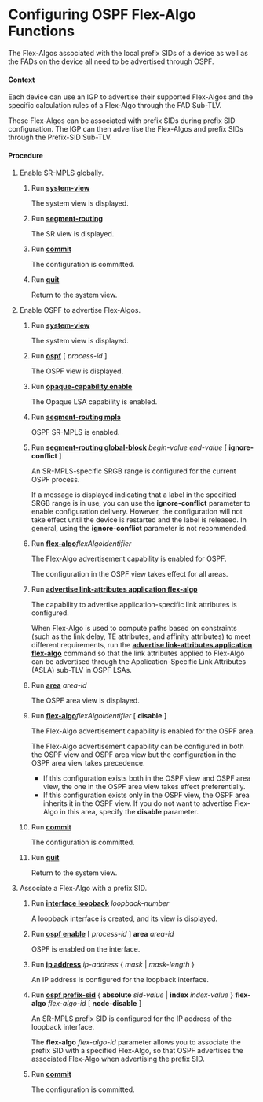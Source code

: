Configuring OSPF Flex-Algo Functions
====================================

The Flex-Algos associated with the local prefix SIDs of a device as well as the FADs on the device all need to be advertised through OSPF.

#### Context

Each device can use an IGP to advertise their supported Flex-Algos and the specific calculation rules of a Flex-Algo through the FAD Sub-TLV.

These Flex-Algos can be associated with prefix SIDs during prefix SID configuration. The IGP can then advertise the Flex-Algos and prefix SIDs through the Prefix-SID Sub-TLV.


#### Procedure

1. Enable SR-MPLS globally.
   1. Run [**system-view**](cmdqueryname=system-view)
      
      
      
      The system view is displayed.
   2. Run [**segment-routing**](cmdqueryname=segment-routing)
      
      
      
      The SR view is displayed.
   3. Run [**commit**](cmdqueryname=commit)
      
      
      
      The configuration is committed.
   4. Run [**quit**](cmdqueryname=quit)
      
      
      
      Return to the system view.
2. Enable OSPF to advertise Flex-Algos.
   1. Run [**system-view**](cmdqueryname=system-view)
      
      
      
      The system view is displayed.
   2. Run [**ospf**](cmdqueryname=ospf) [ *process-id* ]
      
      
      
      The OSPF view is displayed.
   3. Run [**opaque-capability enable**](cmdqueryname=opaque-capability+enable)
      
      
      
      The Opaque LSA capability is enabled.
   4. Run [**segment-routing mpls**](cmdqueryname=segment-routing+mpls)
      
      
      
      OSPF SR-MPLS is enabled.
   5. Run [**segment-routing global-block**](cmdqueryname=segment-routing+global-block) *begin-value* *end-value* [ **ignore-conflict** ]
      
      
      
      An SR-MPLS-specific SRGB range is configured for the current OSPF process.
      
      
      
      If a message is displayed indicating that a label in the specified SRGB range is in use, you can use the **ignore-conflict** parameter to enable configuration delivery. However, the configuration will not take effect until the device is restarted and the label is released. In general, using the **ignore-conflict** parameter is not recommended.
   6. Run [**flex-algo**](cmdqueryname=flex-algo)*flexAlgoIdentifier*
      
      
      
      The Flex-Algo advertisement capability is enabled for OSPF.
      
      
      
      The configuration in the OSPF view takes effect for all areas.
   7. Run [**advertise link-attributes application flex-algo**](cmdqueryname=advertise+link-attributes+application+flex-algo)
      
      
      
      The capability to advertise application-specific link attributes is configured.
      
      
      
      When Flex-Algo is used to compute paths based on constraints (such as the link delay, TE attributes, and affinity attributes) to meet different requirements, run the [**advertise link-attributes application flex-algo**](cmdqueryname=advertise+link-attributes+application+flex-algo) command so that the link attributes applied to Flex-Algo can be advertised through the Application-Specific Link Attributes (ASLA) sub-TLV in OSPF LSAs.
   8. Run [**area**](cmdqueryname=area) *area-id*
      
      
      
      The OSPF area view is displayed.
   9. Run [**flex-algo**](cmdqueryname=flex-algo)*flexAlgoIdentifier* [ **disable** ]
      
      
      
      The Flex-Algo advertisement capability is enabled for the OSPF area.
      
      
      
      The Flex-Algo advertisement capability can be configured in both the OSPF view and OSPF area view but the configuration in the OSPF area view takes precedence.
      
      * If this configuration exists both in the OSPF view and OSPF area view, the one in the OSPF area view takes effect preferentially.
      * If this configuration exists only in the OSPF view, the OSPF area inherits it in the OSPF view. If you do not want to advertise Flex-Algo in this area, specify the **disable** parameter.
   10. Run [**commit**](cmdqueryname=commit)
       
       
       
       The configuration is committed.
   11. Run [**quit**](cmdqueryname=quit)
       
       
       
       Return to the system view.
3. Associate a Flex-Algo with a prefix SID.
   1. Run [**interface loopback**](cmdqueryname=interface+loopback) *loopback-number*
      
      
      
      A loopback interface is created, and its view is displayed.
   2. Run [**ospf enable**](cmdqueryname=ospf+enable) [ *process-id* ] **area** *area-id*
      
      
      
      OSPF is enabled on the interface.
   3. Run [**ip address**](cmdqueryname=ip+address) *ip-address* { *mask* | *mask-length* }
      
      
      
      An IP address is configured for the loopback interface.
   4. Run [**ospf prefix-sid**](cmdqueryname=ospf+prefix-sid) { **absolute** *sid-value* | **index** *index-value* } **flex-algo** *flex-algo-id* [ **node-disable** ]
      
      
      
      An SR-MPLS prefix SID is configured for the IP address of the loopback interface.
      
      
      
      The **flex-algo** *flex-algo-id* parameter allows you to associate the prefix SID with a specified Flex-Algo, so that OSPF advertises the associated Flex-Algo when advertising the prefix SID.
   5. Run [**commit**](cmdqueryname=commit)
      
      
      
      The configuration is committed.